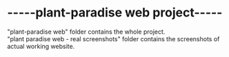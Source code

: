 # -----plant-paradise web project-----
"plant-paradise web" folder contains the whole project.<br>
"plant paradise web - real screenshots" folder contains the screenshots of actual working website. 
